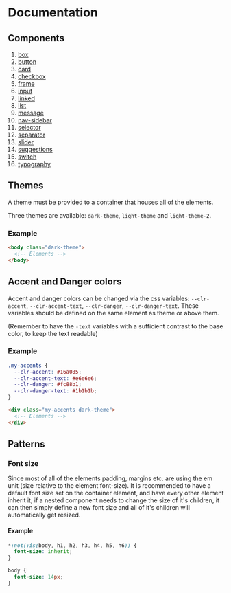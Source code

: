 # Documentation

## Components

1. [box](./components/box.md)
2. [button](./components/button.md)
3. [card](./components/card.md)
4. [checkbox](./components/checkbox.md)
5. [frame](./components/frame.md)
6. [input](./components/input.md)
7. [linked](./components/linked.md)
8. [list](./components/list.md)
9. [message](./components/message.md)
10. [nav-sidebar](./components/nav-sidebar.md)
11. [selector](./components/selector.md)
12. [separator](./components/separator.md)
13. [slider](./components/slider.md)
14. [suggestions](./components/suggestions.md)
15. [switch](./components/switch.md)
16. [typography](./components/typography.md)

## Themes

A theme must be provided to a container that houses all of the elements.

Three themes are available: `dark-theme`, `light-theme` and `light-theme-2`.

### Example

```html
<body class="dark-theme">
  <!-- Elements -->
</body>
```

## Accent and Danger colors

Accent and danger colors can be changed via the css variables: `--clr-accent`, `--clr-accent-text`, `--clr-danger`, `--clr-danger-text`. These variables should be defined on the same element as theme or above them.

(Remember to have the `-text` variables with a sufficient contrast to the base color, to keep the text readable)

### Example

```css
.my-accents {
  --clr-accent: #16a085;
  --clr-accent-text: #e6e6e6;
  --clr-danger: #fc88b1;
  --clr-danger-text: #1b1b1b;
}
```

```html
<div class="my-accents dark-theme">
  <!-- Elements -->
</div>
```

## Patterns

### Font size

Since most of all of the elements padding, margins etc. are using the em unit (size relative to the element font-size). It is recommended to have a default font size set on the container element, and have every other element inherit it, if a nested component needs to change the size of it's children, it can then simply define a new font size and all of it's children will automatically get resized.

#### Example

```css
*:not(:is(body, h1, h2, h3, h4, h5, h6)) {
  font-size: inherit;
}

body {
  font-size: 14px;
}
```
